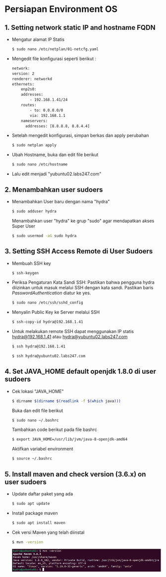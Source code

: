 # Persiapan Environment OS
## 

## 1. Setting network static IP and hostname FQDN
- Mengatur alamat IP Statis

    ```sh
    $ sudo nano /etc/netplan/01-netcfg.yaml
    ```

- Mengedit file konfigurasi seperti berikut :
    ```sh
    network:
    version: 2
    renderer: networkd
    ethernets:
        enp2s0:
        addresses:
            - 192.168.1.41/24
        routes:
            - to: 0.0.0.0/0
            via: 192.168.1.1
        nameservers:
          addresses: [8.8.8.8, 8.8.4.4]
    ```

-  Setelah mengedit konfigurasi, simpan berkas dan apply perubahan 
    ```sh
    $ sudo netplan apply
    ```

-  Ubah Hostname, buka dan edit file berikut
    ```sh
    $ sudo nano /etc/hostname
    ```
- Lalu edit menjadi "yubuntu02.labs247.com"


## 2. Menambahkan user sudoers
- Menambahkan User baru dengan nama "hydra"
    ```sh
    $ sudo adduser hydra
    ```
    Menambahkan user "hydra" ke grup "sudo" agar mendapatkan akses Super User
    ```sh
    $ sudo usermod -aG sudo hydra
    ```

## 3. Setting SSH Access Remote di User Sudoers
- Membuah SSH key
    ```sh
    $ ssh-keygen
    ```
- Periksa Pengaturan Kata Sandi SSH: Pastikan bahwa pengguna hydra diizinkan untuk masuk melalui SSH dengan kata sandi. Pastikan baris *PasswordAuthentication* diatur ke yes.
     ```sh
    $ sudo nano /etc/ssh/sshd_config
    ```
- Menyalin Public Key ke Server melalui SSH
    ```sh
    $ ssh-copy-id hydra@192.168.1.41
    ```
- Untuk melakukan remote SSH dapat menggunakan IP statis hydra@192.168.1.41 atau hydra@yubuntu02.labs247.com 
    ```sh
    $ ssh hydra@192.168.1.41 
    ```
    ```sh
    $ ssh hydra@yubuntu02.labs247.com
    ```
## 4. Set JAVA_HOME default openjdk 1.8.0 di user sudoers
- Cek lokasi "JAVA_HOME"
    ```sh
    $ dirname $(dirname $(readlink -f $(which java)))
    ```
    Buka dan edit file berikut
    ```sh
    $ sudo nano ~/.bashrc
    ```
    Tambahkan code berikut pada file bashrc
    ```sh
    $ export JAVA_HOME=/usr/lib/jvm/java-8-openjdk-amd64
    ```
    Aktifkan variabel environment
    ```sh
    $ source ~/.bashrc
    ```
## 5. Install maven and check version (3.6.x) on user sudoers
- Update daftar paket yang ada
    ```sh
    $ sudo apt update
    ```
- Install package maven
    ```sh
    $ sudo apt install maven
    ```
- Cek versi Maven yang telah diinstal
    ```sh
    $ mvn -version
    ```
    ![Getting Started](SS1.png)